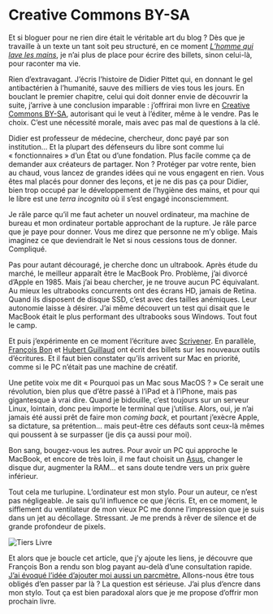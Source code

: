 # Creative Commons BY-SA

Et si bloguer pour ne rien dire était le véritable art du blog ? Dès que je travaille à un texte un tant soit peu structuré, en ce moment [*L’homme qui lave les mains*](https://tcrouzet.com/tag/lhomme-qui-lave-les-mains/), je n’ai plus de place pour écrire des billets, sinon celui-là, pour raconter ma vie.<span id="more-32895"></span>

Rien d’extravagant. J’écris l’histoire de Didier Pittet qui, en donnant le gel antibactérien à l’humanité, sauve des milliers de vies tous les jours. En bouclant le premier chapitre, celui qui doit donner envie de découvrir la suite, j’arrive à une conclusion imparable : j’offrirai mon livre en [Creative Commons BY-SA](http://creativecommons.fr/), autorisant qui le veut à l’éditer, même à le vendre. Pas le choix. C’est une nécessité morale, mais avec pas mal de questions à la clé.

Didier est professeur de médecine, chercheur, donc payé par son institution… Et la plupart des défenseurs du libre sont comme lui « fonctionnaires » d’un État ou d’une fondation. Plus facile comme ça de demander aux créateurs de partager. Non ? Protéger par votre rente, bien au chaud, vous lancez de grandes idées qui ne vous engagent en rien. Vous êtes mal placés pour donner des leçons, et je ne dis pas ça pour Didier, bien trop occupé par le développement de l’hygiène des mains, et pour qui le libre est une *terra incognita* où il s’est engagé inconsciemment.

Je râle parce qu’il me faut acheter un nouvel ordinateur, ma machine de bureau et mon ordinateur portable approchant de la rupture. Je râle parce que je paye pour donner. Vous me direz que personne ne m’y oblige. Mais imaginez ce que deviendrait le Net si nous cessions tous de donner. Compliqué.

Pas pour autant découragé, je cherche donc un ultrabook. Après étude du marché, le meilleur apparaît être le MacBook Pro. Problème, j’ai divorcé d’Apple en 1985. Mais j’ai beau chercher, je ne trouve aucun PC équivalant. Au mieux les ultrabooks concurrents ont des écrans HD, jamais de Retina. Quand ils disposent de disque SSD, c’est avec des tailles anémiques. Leur autonomie laisse à désirer. J’ai même découvert un test qui disait que le MacBook était le plus performant des ultrabooks sous Windows. Tout fout le camp.

Et puis j’expérimente en ce moment l’écriture avec [Scrivener](http://www.literatureandlatte.com/scrivener.php). En parallèle, [François Bon](http://www.tierslivre.net/spip/spip.php?article3535) et [Hubert Guillaud](http://lafeuille.blog.lemonde.fr/2013/05/17/les-nouvelles-interfaces-decriture/) ont écrit des billets sur les nouveaux outils d’écritures. Et il faut bien constater qu’ils arrivent sur Mac en priorité, comme si le PC n’était pas une machine de créatif.

Une petite voix me dit « Pourquoi pas un Mac sous MacOS ? » Ce serait une révolution, bien plus que d’être passé à l’iPad et à l’iPhone, mais pas gigantesque à vrai dire. Quand je bidouille, c’est toujours sur un serveur Linux, lointain, donc peu importe le terminal que j’utilise. Alors, oui, je n’ai jamais été aussi prêt de faire mon *coming back*, et pourtant j’exècre Apple, sa dictature, sa prétention… mais peut-être ces défauts sont ceux-là mêmes qui poussent à se surpasser (je dis ça aussi pour moi).

Bon sang, bougez-vous les autres. Pour avoir un PC qui approche le MacBook, et encore de très loin, il me faut choisit un [Asus](http://fr.asus.com/Notebooks/Superior_Mobility/ASUS_ZENBOOK_UX32VD/#specifications), changer le disque dur, augmenter la RAM… et sans doute tendre vers un prix guère inférieur.

Tout cela me turlupine. L’ordinateur est mon stylo. Pour un auteur, ce n’est pas négligeable. Je sais qu’il influence ce que j’écris. Et, en ce moment, le sifflement du ventilateur de mon vieux PC me donne l’impression que je suis dans un jet au décollage. Stressant. Je me prends à rêver de silence et de grande profondeur de pixels.

![Tiers Livre](https://tcrouzet.com/images_tc/2013/05/fbon.png)

Et alors que je boucle cet article, que j’y ajoute les liens, je découvre que François Bon a rendu son blog payant au-delà d’une consultation rapide. [J’ai évoqué l’idée d’ajouter moi aussi un parcmètre.](https://tcrouzet.com/2013/05/15/le-blog-sans-conversation/) Allons-nous être tous obligés d’en passer par là ? La question est sérieuse. J’ai plus d’encre dans mon stylo. Tout ça est bien paradoxal alors que je me propose d’offrir mon prochain livre.